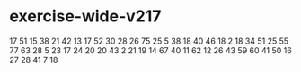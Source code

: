 # exercise-wide-v217
17
51
15
38
21
42
13
17
52
30
28
26
75
25
5
38
18
40
46
18
2
18
34
51
25
55
77
63
28
5
23
17
24
20
20
43
2
21
19
14
67
40
11
62
12
26
43
59
60
41
50
16
27
28
41
7
18
